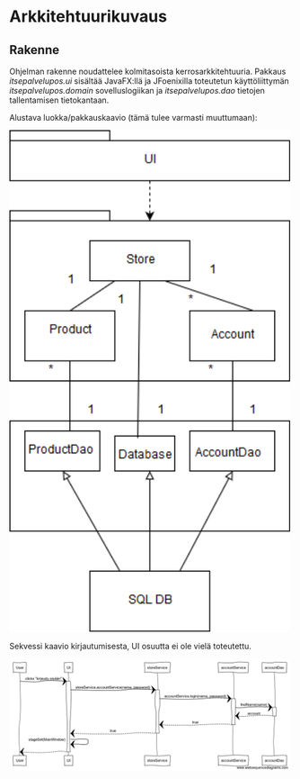 # Arkkitehtuurikuvaus

## Rakenne

Ohjelman rakenne noudattelee kolmitasoista kerrosarkkitehtuuria. Pakkaus _itsepalvelupos.ui_ sisältää JavaFX:llä ja JFoenixilla toteutetun käyttöliittymän _itsepalvelupos.domain_ sovelluslogiikan ja _itsepalvelupos.dao_ tietojen tallentamisen tietokantaan.

Alustava luokka/pakkauskaavio (tämä tulee varmasti muuttumaan):

<img src="kuvat/luokka-pakkauskaavio.png" width="500">

Sekvessi kaavio kirjautumisesta, UI osuutta ei ole vielä toteutettu.

<img src="kuvat/sekvessikaavio.png" width="500">
